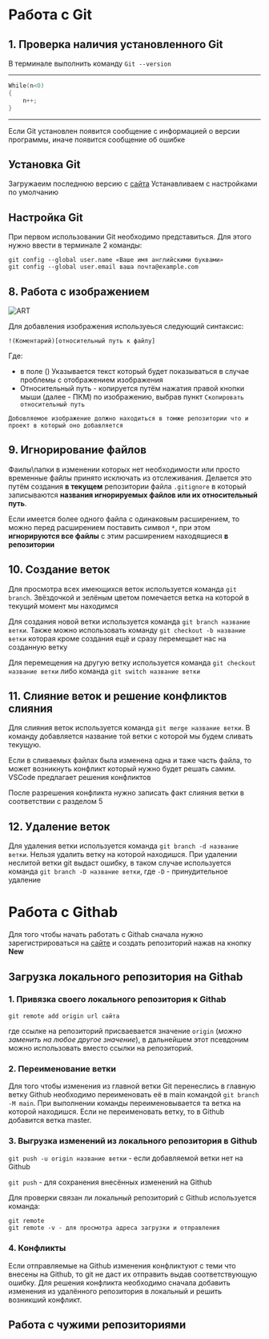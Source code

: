 # Работа с Git

## 1. Проверка наличия установленного Git
В терминале выполнить команду `Git --version`
_____________
```C++
While(n<0)
{
    n++;
}
```
____________
Если Git установлен появится сообщение с информацией о версии программы, иначе появится сообщение об ошибке
## Установка Git
Загружаеим последнюю версию с [сайта](https://git-scm.com/downloads)
Устанавливаем с настройками по умолчанию 
## Настройка Git
При первом использовании Git необходимо представиться. Для 
этого нужно ввести в терминале 2 команды:
```
git config --global user.name «Ваше имя английскими буквами» 
git config --global user.email ваша почта@example.com 
```
 

## 8. Работа с изображением
![ART](illustration.jpg)

Для добавления изображения используеься следующий синтаксис:
```
!(Коментарий)[относительный путь к файлу]
```
Где: 
- в поле () Указывается текст который будет показываться в случае проблемы с отображением изображения
- Относительный путь - копируется путём нажатия правой кнопки мыши (далее - ПКМ) по изображению, выбрав пункт `Скопировать относительный путь`
```
Добовляемое изображение должно находиться в томже репозитории что и проект в который оно добавляется
```
## 9. Игнорирование файлов
Фаилы\папки в изменении которых нет необходимости или просто временные файлы принято исключать из отслеживания. Делается это путём создания **в текущем** репозитории файла `.gitignore` в который записываются **названия игнорируемых файлов или их относительный путь**.

Если имеется более одного файла с одинаковым расширением, то можно перед расширением поставить символ `*`, при этом **игнорируются все файлы** с этим расширением находящиеся **в репозитории**
## 10. Создание веток
 Для просмотра всех имеющихся веток используется команда `git branch`. Звёздочкой и зелёным цветом помечается ветка на которой в текущий момент мы находимся

Для создания новой ветки используется команда `git branch название ветки`. Также можно использовать команду `git checkout -b название ветки` которая кроме создания ещё и сразу перемещает нас на созданную ветку

Для перемещения на другую ветку используется команда `git checkout название ветки` либо команда `git switch название ветки` 
## 11. Слияние веток и решение конфликтов слияния
Для слияния веток используется команда `git merge название ветки`. В команду добавляется название той ветки с которой мы будем сливать текущую.

Если в сливаемых файлах была изменена одна и таже часть файла, то может возникнуть конфликт который нужно будет решать самим. VSCode предлагает решения конфликтов

После разрешения конфликта нужно записать факт слияния ветки в соответствии с разделом 5
## 12. Удаление веток
Для удаления ветки используется команда `git branch -d название ветки`. Нельзя удалить ветку на которой находишся. При удалении неслитой ветки git выдаст ошибку, в таком случае используется команда `git branch -D название ветки`, где `-D` - принудительное удаление 
# Работа с Githab
Для того чтобы начать работать с Githab сначала нужно зарегистрироваться на [сайте](https://github.com/) и создать репозиторий нажав на кнопку **New**
## Загрузка локального репозитория на Githab
### 1. Привязка своего локального репозитория к Githab
```
git remote add origin url сайта
```

где ссылке на репозиторий присваевается значение `origin` (*можно заменить на любое другое значение*), в дальнейшем этот псевдоним можно использовать вместо ссылки на репозиторий.
### 2. Переименование ветки
Для того чтобы изменения из главной ветки Git перенеслись в главную ветку Github необходимо переименовать её в main командой `git branch -M main`. При выполнении команды переименовывается та ветка на которой находишся. Если не переименовать ветку, то в Github добавится ветка master.
### 3. Выгрузка изменений из локального репозитория в Github
`git push -u origin название ветки` - если добавляемой ветки нет на Github

`git push` - для сохранения внесённых изменений на Github

Для проверки связан ли локальный репозиторий с Github используется команда:
```
git remote
git remote -v - для просмотра адреса загрузки и отправления
```
### 4. Конфликты 
Если отправляемые на Github изменения конфликтуют с теми что внесены на Github, то git не даст их отправить выдав соответствующую ошибку. Для решения конфликта необходимо сначала добавить изменения из удалённого репозитория в локальный и решить возникший конфликт.
## Работа с чужими репозиториями
###